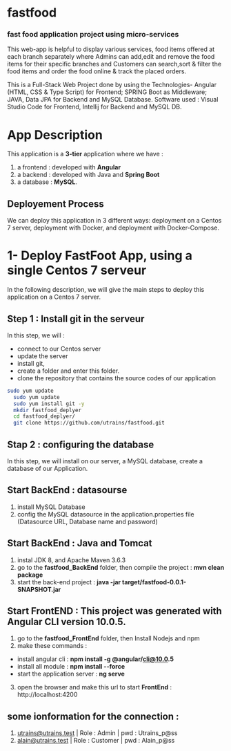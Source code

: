 # fastfood
### fast food application project using micro-services

This web-app is helpful to display various services, food items offered at each branch separately where Admins can add,edit and remove the food items for their specific branches and Customers can search,sort & filter the food items and order the food online & track the placed orders.

This is a Full-Stack Web Project done by using the Technologies- Angular (HTML, CSS & Type Script) for Frontend; SPRING Boot as Middleware; JAVA, Data JPA for Backend and MySQL Database. Software used :  Visual Studio Code for Frontend, Intellij for Backend and MySQL DB.

# App Description 
This application is a __3-tier__ application where we have : 
1. a frontend : developed with __Angular__
2. a backend : developed with Java and __Spring Boot__
3. a database : __MySQL__. 

## Deployement Process
We can deploy this application in 3 different ways: deployment on a Centos 7 server, deployment with Docker, and deployment with Docker-Compose. 


# 1- Deploy FastFoot App, using a single Centos 7 serveur
In the following description, we will give the main steps to deploy this application on a Centos 7 server. 

## Step 1 : Install git in the serveur 

In this step, we will : 
- connect to our Centos server
- update the server
- install git, 
- create a folder and enter this folder.
- clone the repository that contains the source codes of our application

```bash
sudo yum update
  sudo yum update 
  sudo yum install git -y
  mkdir fastfood_deplyer
  cd fastfood_deplyer/
  git clone https://github.com/utrains/fastfood.git
```

## Stap 2 : configuring the database
In this step, we will install on our server, a MySQL database, create a database of our Application. 



## Start BackEnd : datasourse

1. install MySQL Database
2. config the MySQL datasource in the application.properties file (Datasource URL, Database name and password)

## Start BackEnd : Java and Tomcat

1. instal JDK 8, and Apache Maven 3.6.3
2. go to the __fastfood_BackEnd__ folder, then compile the project : __mvn clean package__
3. start the back-end project : __java -jar target/fastfood-0.0.1-SNAPSHOT.jar__


## Start FrontEND : This project was generated with Angular CLI version 10.0.5.

1. go to the __fastfood_FrontEnd__ folder, then Install Nodejs and npm
2. make these commands : 
- install angular cli : __npm install -g @angular/cli@10.0.5__
- install all module : __npm install --force__
- start the application server : __ng serve__

3. open the browser and make this url to start __FrontEnd__ : http://localhost:4200

## some ionformation for the connection : 

1. utrains@utrains.test | Role : Admin    | pwd : Utrains_p@ss
2. alain@utrains.test   | Role : Customer | pwd : Alain_p@ss
